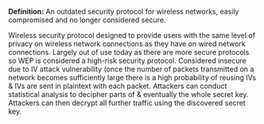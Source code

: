 **Definition:**
 An outdated security protocol for wireless networks, easily compromised and no longer considered secure.

Wireless security protocol designed to provide users with the same level of privacy on wireless network connections as they have on wired network connections.
Largely out of use today as there are more secure protocols so WEP is considered a high-risk security protocol.
Considered insecure due to IV attack vulnerability (once the number of packets transmitted on a network becomes sufficiently large there is a high probability of reusing IVs & IVs are sent in plaintext with each packet. Attackers can conduct statistical analysis to decipher parts of & eventually the whole secret key. Attackers can then decrypt all further traffic using the discovered secret key.